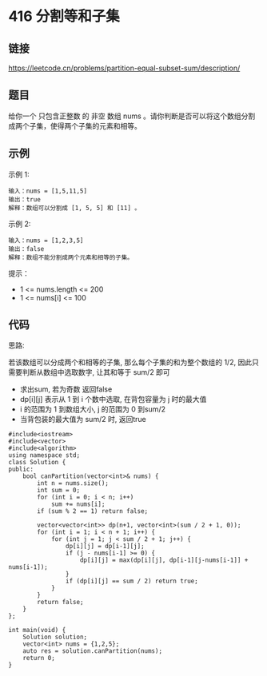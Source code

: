 # 416 分割等和子集
## 链接
https://leetcode.cn/problems/partition-equal-subset-sum/description/

## 题目 
给你一个 只包含正整数 的 非空 数组 nums 。请你判断是否可以将这个数组分割成两个子集，使得两个子集的元素和相等。

## 示例
示例 1:
```
输入：nums = [1,5,11,5]
输出：true
解释：数组可以分割成 [1, 5, 5] 和 [11] 。
```
示例 2:
```
输入：nums = [1,2,3,5]
输出：false
解释：数组不能分割成两个元素和相等的子集。
```

提示：

- 1 <= nums.length <= 200
- 1 <= nums[i] <= 100

## 代码
思路:

若该数组可以分成两个和相等的子集, 那么每个子集的和为整个数组的 1/2, 因此只需要判断从数组中选取数字, 让其和等于 sum/2 即可
- 求出sum, 若为奇数 返回false
- dp[i][j] 表示从 1 到 i 个数中选取, 在背包容量为 j 时的最大值
- i 的范围为 1 到数组大小, j 的范围为 0 到sum/2
- 当背包装的最大值为 sum/2 时, 返回true

```
#include<iostream>
#include<vector>
#include<algorithm>
using namespace std;
class Solution {
public:
    bool canPartition(vector<int>& nums) {
    	int n = nums.size();
    	int sum = 0;
    	for (int i = 0; i < n; i++)
			sum += nums[i];
		if (sum % 2 == 1) return false;
		
		vector<vector<int>> dp(n+1, vector<int>(sum / 2 + 1, 0));
		for (int i = 1; i < n + 1; i++) {
			for (int j = 1; j < sum / 2 + 1; j++) {
				dp[i][j] = dp[i-1][j];
				if (j - nums[i-1] >= 0) {
					dp[i][j] = max(dp[i][j], dp[i-1][j-nums[i-1]] + nums[i-1]);
				}
				if (dp[i][j] == sum / 2) return true;
			}
		}
		return false;
    }
};

int main(void) {
	Solution solution;
	vector<int> nums = {1,2,5};
    auto res = solution.canPartition(nums);
    return 0;
}
```